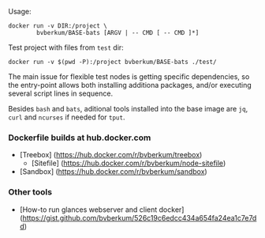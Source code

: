 Usage:
```
docker run -v DIR:/project \
		bvberkum/BASE-bats [ARGV | -- CMD [ -- CMD ]*]
```

Test project with files from `test` dir:
```
docker run -v $(pwd -P):/project bvberkum/BASE-bats ./test/
```

The main issue for flexible test nodes is getting specific dependencies, so the
entry-point allows both installing additiona packages, and/or executing several
script lines in sequence.

Besides `bash` and `bats`, aditional tools installed into the base image are
`jq`, `curl` and `ncurses` if needed for ``tput``.

### Dockerfile builds at hub.docker.com

- [Treebox] (https://hub.docker.com/r/bvberkum/treebox)
  - [Sitefile] (https://hub.docker.com/r/bvberkum/node-sitefile)
- [Sandbox] (https://hub.docker.com/r/bvberkum/sandbox)

### Other tools

- [How-to run glances webserver and client docker] (https://gist.github.com/bvberkum/526c19c6edcc434a654fa24ea1c7e7dd)
